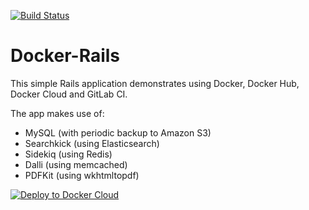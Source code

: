 [![Build Status](https://travis-ci.org/ledermann/docker-rails.svg?branch=master)](https://travis-ci.org/ledermann/docker-rails)

# Docker-Rails

This simple Rails application demonstrates using Docker, Docker Hub, Docker Cloud and GitLab CI.

The app makes use of:

- MySQL (with periodic backup to Amazon S3)
- Searchkick (using Elasticsearch)
- Sidekiq (using Redis)
- Dalli (using memcached)
- PDFKit (using wkhtmltopdf)

[![Deploy to Docker Cloud](https://files.cloud.docker.com/images/deploy-to-dockercloud.svg)](https://cloud.docker.com/stack/deploy/?repo=https://github.com/ledermann/docker-rails)
